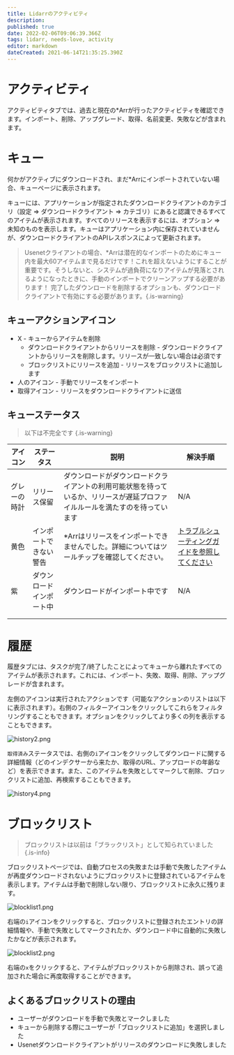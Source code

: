 ```yaml
---
title: Lidarrのアクティビティ
description: 
published: true
date: 2022-02-06T09:06:39.366Z
tags: lidarr, needs-love, activity
editor: markdown
dateCreated: 2021-06-14T21:35:25.390Z
---
```


# アクティビティ

アクティビティタブでは、過去と現在の\*Arrが行ったアクティビティを確認できます。インポート、削除、アップグレード、取得、名前変更、失敗などが含まれます。

# キュー

何かがアクティブにダウンロードされ、まだ\*Arrにインポートされていない場合、キューページに表示されます。

キューには、アプリケーションが指定されたダウンロードクライアントのカテゴリ（設定 => ダウンロードクライアント => カテゴリ）にあると認識できるすべてのアイテムが表示されます。すべてのリリースを表示するには、オプション => 未知のものを表示します。キューはアプリケーション内に保存されていませんが、ダウンロードクライアントのAPIレスポンスによって更新されます。

> Usenetクライアントの場合、\*Arrは潜在的なインポートのためにキュー内を最大60アイテムまで見るだけです！これを超えないようにすることが重要です。そうしないと、システムが過負荷になりアイテムが見落とされるようになったときに、手動のインポートでクリーンアップする必要があります！
> 完了したダウンロードを削除するオプションも、ダウンロードクライアントで有効にする必要があります。{.is-warning}

## キューアクションアイコン

- X - キューからアイテムを削除
  - ダウンロードクライアントからリリースを削除 - ダウンロードクライアントからリリースを削除します。リリースが一致しない場合は必須です
  - ブロックリストにリリースを追加 - リリースをブロックリストに追加します
- 人のアイコン - 手動でリリースをインポート
- 取得アイコン - リリースをダウンロードクライアントに送信

## キューステータス

> 以下は不完全です {.is-warning}

| アイコン      | ステータス                   | 説明                                                                                           | 解決手順                                                 |
| ---------- | ------------------------ | ----------------------------------------------------------------------------------------------- | -------------------------------------------------------- |
| グレーの時計 | リリース保留          | ダウンロードがダウンロードクライアントの利用可能状態を待っているか、リリースが遅延プロファイルルールを満たすのを待っています | N/A                                                      |
| 黄色     | インポートできない警告 | \*Arrはリリースをインポートできませんでした。詳細についてはツールチップを確認してください。                    | [トラブルシューティングガイドを参照してください](/lidarr/troubleshooting) |
| 紫     | ダウンロードインポート中       | ダウンロードがインポート中です                                                                           | N/A                                                      |
|            |                          |                                                                                                 |                                                          |
|            |                          |                                                                                                 |                                                          |

# 履歴

履歴タブには、タスクが完了/終了したことによってキューから離れたすべてのアイテムが表示されます。これには、インポート、失敗、取得、削除、アップグレードが含まれます。

左側のアイコンは実行されたアクションです（可能なアクションのリストは以下に表示されます）。右側のフィルターアイコンをクリックしてこれらをフィルタリングすることもできます。オプションをクリックしてより多くの列を表示することもできます。

![history2.png](/assets/lidarr/history2.png)

`取得済み`ステータスでは、右側の`i`アイコンをクリックしてダウンロードに関する詳細情報（どのインデクサーから来たか、取得のURL、アップロードの年齢など）を表示できます。また、このアイテムを失敗としてマークして削除、ブロックリストに追加、再検索することもできます。

![history4.png](/assets/lidarr/history4.png)

# ブロックリスト

> ブロックリストは以前は「ブラックリスト」として知られていました {.is-info}

ブロックリストページでは、自動プロセスの失敗または手動で失敗したアイテムが再度ダウンロードされないようにブロックリストに登録されているアイテムを表示します。アイテムは手動で削除しない限り、ブロックリストに永久に残ります。

![blocklist1.png](/assets/lidarr/blocklist1.png)

右端の`i`アイコンをクリックすると、ブロックリストに登録されたエントリの詳細情報や、手動で失敗としてマークされたか、ダウンロード中に自動的に失敗したかなどが表示されます。

![blocklist2.png](/assets/lidarr/blocklist2.png)

右端の`x`をクリックすると、アイテムがブロックリストから削除され、誤って追加された場合に再度取得することができます。

## よくあるブロックリストの理由

- ユーザーがダウンロードを手動で失敗とマークしました
- キューから削除する際にユーザーが「ブロックリストに追加」を選択しました
- Usenetダウンロードクライアントがリリースのダウンロードに失敗しました